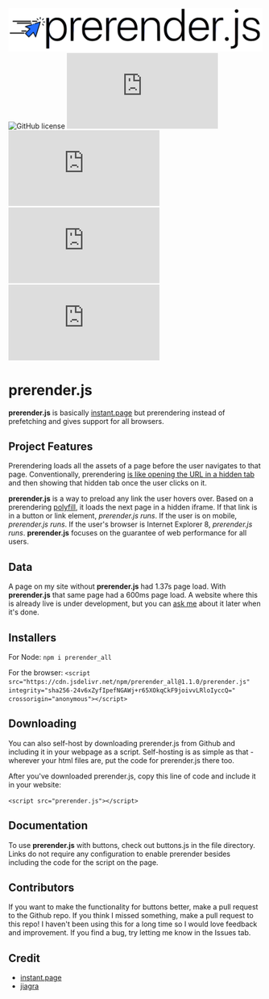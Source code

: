 ![png](assets/prerender.png)
![GitHub license](https://img.shields.io/github/license/Naereen/StrapDown.js.svg)
![GitHub license1](https://img.shields.io/github/languages/top/genderev/prerender.js)
![GitHub license2](https://img.shields.io/github/languages/code-size/genderev/prerender.js)
![GitHub license3](https://img.shields.io/github/issues-pr/genderev/prerender.js)
![GitHub license4](https://img.shields.io/github/issues/genderev/prerender.js)





# prerender.js 

**prerender.js** is basically [instant.page](https://instant.page/) but prerendering instead of prefetching and gives support for all browsers.

## Project Features

Prerendering loads all the assets of a page before the user navigates to that page. Conventionally, prerendering [is like opening the URL in a hidden tab](http://www.stevesouders.com/blog/2013/11/07/prebrowsing/) and then showing that hidden tab once the user clicks on it.

**prerender.js** is a way to preload any link the user hovers over. Based on a prerendering [polyfill](https://github.com/samyk/jiagra), it loads the next page in a hidden iframe. If that link is in a button or link element, *prerender.js runs*. If the user is on mobile, *prerender.js runs*. If the user's browser is Internet Explorer 8, *prerender.js runs*. **prerender.js** focuses on the guarantee of web performance for all users.

## Data
A page on my site without **prerender.js** had 1.37s page load. With **prerender.js** that same page had a 600ms page load. A website where this is already live is under development, but you can [ask me](https://twitter.com/fleshmecha) about it later when it's done.

## Installers

For Node:
`npm i prerender_all`


For the browser:
`<script src="https://cdn.jsdelivr.net/npm/prerender_all@1.1.0/prerender.js" integrity="sha256-24v6xZyfIpefNGAWj+r65XOkqCkF9joivvLRloIyccQ=" crossorigin="anonymous"></script>`



## Downloading

You can also self-host by downloading prerender.js from Github and including it in your webpage as a script. Self-hosting is as simple as that - wherever your html files are, put the code for prerender.js there too.

After you've downloaded prerender.js, copy this line of code and include it in your website:

`<script src="prerender.js"></script>`



## Documentation

To use **prerender.js** with buttons, check out buttons.js in the file directory.
Links do not require any configuration to enable prerender besides including the code for the script on the page.


## Contributors 
If you want to make the functionality for buttons better, make a pull request to the Github repo. If you think I missed something, make a pull request to this repo! I haven't been using this for a long time so I would love feedback and improvement. If you find a bug, try letting me know in the Issues tab.

## Credit
- [instant.page](https://instant.page/)
- [jiagra](https://github.com/samyk/jiagra)
